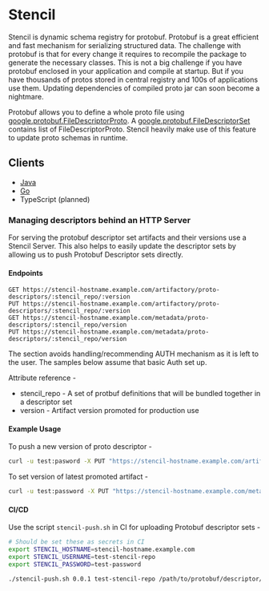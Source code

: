 # Stencil

Stencil is dynamic schema registry for protobuf. Protobuf is a great efficient and fast mechanism for serializing structured data. The challenge with protobuf is that for every change it requires to recompile the package to generate the necessary classes. This is not a big challenge if you have protobuf enclosed in your application and compile at startup. But if you have thousands of protos stored in central registry and 100s of applications use them. Updating dependencies of compiled proto jar can soon become a nightmare.

Protobuf allows you to define a whole proto file using [google.protobuf.FileDescriptorProto](https://github.com/protocolbuffers/protobuf/blob/master/src/google/protobuf/descriptor.proto#L62). A [google.protobuf.FileDescriptorSet](https://github.com/protocolbuffers/protobuf/blob/master/src/google/protobuf/descriptor.proto#L57) contains list of FileDescriptorProto. Stencil heavily make use of this feature to update proto schemas in runtime.

## Clients

 - [Java](clients/java)
 - [Go](clients/go)
 - TypeScript (planned)

### Managing descriptors behind an HTTP Server

For serving the protobuf descriptor set artifacts and their versions use a Stencil Server.
This also helps to easily update the descriptor sets by allowing us to push Protobuf Descriptor sets directly.

#### Endpoints

```http
GET https://stencil-hostname.example.com/artifactory/proto-descriptors/:stencil_repo/:version
PUT https://stencil-hostname.example.com/artifactory/proto-descriptors/:stencil_repo/:version
GET https://stencil-hostname.example.com/metadata/proto-descriptors/:stencil_repo/version
PUT https://stencil-hostname.example.com/metadata/proto-descriptors/:stencil_repo/version
```
The section avoids handling/recommending AUTH mechanism as it is left to the user. The samples below assume that basic Auth set up.

Attribute reference -
 - stencil_repo - A set of protbuf definitions that will be bundled together in a descriptor set
 - version - Artifact version promoted for production use

#### Example Usage

To push a new version of proto descriptor -

```sh
curl -u test:pasword -X PUT "https://stencil-hostname.example.com/artifactory/proto-descriptors/test-stencil-repo/0.0.5" -T /path/to/protobuf/descriptor/set/file
```


To set version of latest promoted artifact -
```sh
curl -u test:password -X PUT "https://stencil-hostname.example.com/metadata/proto-descriptors/test-stencil-repo/version" -d value="0.0.5"
```

#### CI/CD

Use the script `stencil-push.sh` in CI for uploading Protobuf descriptor sets -

```sh
# Should be set these as secrets in CI
export STENCIL_HOSTNAME=stencil-hostname.example.com
export STENCIL_USERNAME=test-stencil-repo
export STENCIL_PASSWORD=test-password

./stencil-push.sh 0.0.1 test-stencil-repo /path/to/protobuf/descriptor/set/file
```
